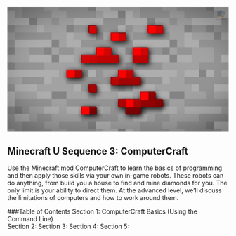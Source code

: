 ![](images/Minecraft-Redstone-HD-Wallpaper-For-Desktop-Background.jpg)

## Minecraft U Sequence 3: ComputerCraft

Use the Minecraft mod ComputerCraft to learn the basics of programming and then apply those skills via your own in-game robots. These robots can do anything, from build you a house to find and mine diamonds for you. The only limit is your ability to direct them. At the advanced level, we’ll discuss the limitations of computers and how to work around them.

###Table of Contents
Section 1: ComputerCraft Basics (Using the Command Line)  
Section 2:
Section 3:
Section 4:
Section 5:
